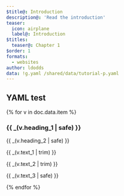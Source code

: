 ```yaml
---
$title@: Introduction
description@: 'Read the introduction'
teaser:
  icon: airplane
  label@: Introduction
$titles:
  teaser@: Chapter 1
$order: 1
formats:
  - websites
author: ldodds
data: !g.yaml /shared/data/tutorial-p.yaml
---
```


## YAML test

{% for v in doc.data.item %}
<h3 class=""> {{ _(v.heading_1 | safe) }} </h3>
 <p class=""> {{ _(v.heading_2 | safe) }} </p>
 <p class=""> {{ _(v.text_1 | trim) }} </p>
 <p class=""> {{ _(v.text_2 | trim) }} </p>
 <p class=""> {{ _(v.text_3 | safe) }} </p>
{% endfor %}

